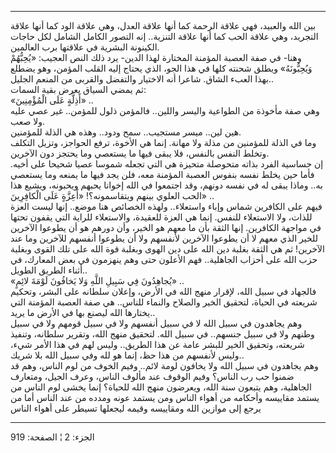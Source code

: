 ------------------------------------------------------------------------

بين الله والعبيد، فهي علاقة الرحمة كما أنها علاقة العدل، وهي علاقة الود
كما أنها علاقة التجريد، وهي علاقة الحب كما أنها علاقة التنزية.. إنه
التصور الكامل الشامل لكل حاجات الكينونة البشرية في علاقتها برب
العالمين.  
وهنا- في صفة العصبة المؤمنة المختارة لهذا الدين- يرد ذلك النص العجيب:
«يُحِبُّهُمْ وَيُحِبُّونَهُ» ويطلق شحنته كلها في هذا الجو، الذي يحتاج إليه القلب
المؤمن، وهو يضطلع بهذا العبء الشاق. شاعرا أنه الاختيار والتفضل والقربى
من المنعم الجليل..  
ثم يمضي السياق يعرض بقية السمات:  
«أَذِلَّةٍ عَلَى الْمُؤْمِنِينَ» ..  
وهي صفة مأخوذة من الطواعية واليسر واللين.. فالمؤمن ذلول للمؤمن.. غير عصي
عليه ولا صعب.  
هين لين.. ميسر مستجيب.. سمح ودود.. وهذه هي الذلة للمؤمنين.  
وما في الذلة للمؤمنين من مذلة ولا مهانة. إنما هي الأخوة، ترفع الحواجز،
وتزيل التكلف وتخلط النفس بالنفس، فلا يبقى فيها ما يستعصي وما يحتجز دون
الآخرين.  
إن حساسية الفرد بذاته متحوصلة متحيزة هي التي تجعله شموسا عصيا شحيحا على
أخيه. فأما حين يخلط نفسه بنفوس العصبة المؤمنة معه، فلن يجد فيها ما يمنعه
وما يستعصي به.. وماذا يبقى له في نفسه دونهم، وقد اجتمعوا في الله إخوانا
يحبهم ويحبونه، ويشيع هذا الحب العلوي بينهم ويتقاسمونه؟! «أَعِزَّةٍ عَلَى
الْكافِرِينَ» ..  
فيهم على الكافرين شماس وإباء واستعلاء.. ولهذه الخصائص هنا موضع.. إنها
ليست العزة للذات، ولا الاستعلاء للنفس. إنما هي العزة للعقيدة، والاستعلاء
للراية التي يقفون تحتها في مواجهة الكافرين. إنها الثقة بأن ما معهم هو
الخير، وأن دورهم هو أن يطوعوا الآخرين للخير الذي معهم لا أن يطوعوا
الآخرين لأنفسهم ولا أن يطوعوا أنفسهم للآخرين وما عند الآخرين! ثم هي
الثقة بغلبة دين الله على دين الهوى وبغلبة قوة الله على تلك القوى وبغلبة
حزب الله على أحزاب الجاهلية.. فهم الأعلون حتى وهم ينهزمون في بعض
المعارك، في أثناء الطريق الطويل..  
«يُجاهِدُونَ فِي سَبِيلِ اللَّهِ وَلا يَخافُونَ لَوْمَةَ لائِمٍ» ..  
فالجهاد في سبيل الله، لإقرار منهج الله في الأرض، وإعلان سلطانه على
البشر، وتحكيم شريعته في الحياة، لتحقيق الخير والصلاح والنماء للناس.. هي
صفة العصبة المؤمنة التي يختارها الله ليصنع بها في الأرض ما يريد..  
وهم يجاهدون في سبيل الله لا في سبيل أنفسهم ولا في سبيل قومهم ولا في سبيل
وطنهم ولا في سبيل جنسهم.. في سبيل الله. لتحقيق منهج الله، وتقرير سلطانه،
وتنفيذ شريعته، وتحقيق الخير للبشر عامة عن هذا الطريق.. وليس لهم في هذا
الأمر شيء، وليس لأنفسهم من هذا حظ، إنما هو لله وفي سبيل الله بلا
شريك..  
وهم يجاهدون في سبيل الله ولا يخافون لومة لائم.. وفيم الخوف من لوم الناس،
وهم قد ضمنوا حب رب الناس؟ وفيم الوقوف عند مألوف الناس، وعرف الجيل،
ومتعارف الجاهلية، وهم يتبعون سنة الله، ويعرضون منهج الله للحياة؟ إنما
يخشى لوم الناس من يستمد مقاييسه وأحكامه من أهواء الناس ومن يستمد عونه
ومدده من عند الناس أما من يرجع إلى موازين الله ومقاييسه وقيمه ليجعلها
تسيطر على أهواء الناس

------------------------------------------------------------------------

الجزء: 2 ¦ الصفحة: 919
